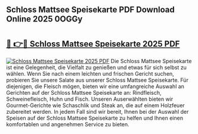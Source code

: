 ## Schloss Mattsee Speisekarte PDF Download Online 2025 0OGGy

# <h2><a href="http://gcbqpl.nevu.top/?p=Schloss+Mattsee+Speisekarte">🔗 👉🔴 Schloss Mattsee Speisekarte 2025 PDF</a></h2>

[![Schloss Mattsee Speisekarte 2025 PDF](https://i.imgur.com/dBaPXMq.png)](http://gcbqpl.nevu.top/?p=Schloss+Mattsee+Speisekarte)
Die Schloss Mattsee Speisekarte ist eine Gelegenheit, die Vielfalt zu genießen und etwas für sich selbst zu wählen. Wenn Sie nach einem leichten und frischen Gericht suchen, probieren Sie unsere Salate aus unserer Schloss Mattsee Speisekarte. Für diejenigen, die Fleisch mögen, bieten wir eine umfangreiche Auswahl an Gerichten auf der Schloss Mattsee Speisekarte an: Rindfleisch, Schweinefleisch, Huhn und Fisch. Unseren Auserwählten bieten wir Gourmet-Gerichte wie Schaschlik und Steak an, die auf einem Holzfeuer zubereitet werden. In jedem Fall sind wir bereit, Ihnen bei der Auswahl der Speisen auf der Schloss Mattsee Speisekarte zu helfen und Ihnen einen komfortablen und angenehmen Service zu bieten.
